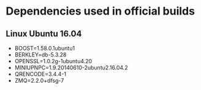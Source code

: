 # Dependencies used in official builds

## Linux Ubuntu 16.04
- BOOST=1.58.0.1ubuntu1
- BERKLEY=db-5.3.28
- OPENSSL=1.0.2g-1ubuntu4.20
- MINIUPNPC=1.9.20140610-2ubuntu2.16.04.2
- QRENCODE=3.4.4-1
- ZMQ=2.2.0+dfsg-7
